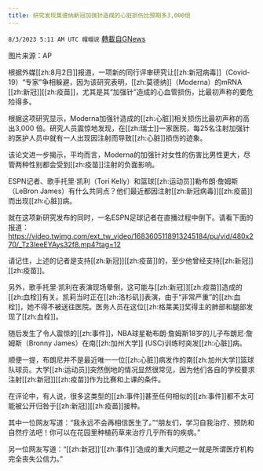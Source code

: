 ```yaml
---
title: 研究发现莫德纳新冠加强针造成的心脏损伤比预期多3,000倍
---
```

`8/3/2023 5:11 AM UTC 帽帽说` [轉載自GNews](https://gnews.org/articles/1515249)



图片来源：AP

根据外媒[[zh:8月2日]]报道，一项新的同行评审研究让[[zh:新冠病毒]]（Covid-19）“专家”争相躲避，因为该研究表明，[[zh:莫德纳]]（Moderna）的mRNA [[zh:新冠]][[zh:疫苗]]，尤其是其“加强针”造成的心血管损伤，比最初声称的要危险得多。

根据这项研究显示，Moderna加强针造成的[[zh:心脏]]相关损伤比最初声称的高出3,000 倍。研究人员震惊地发现，在[[zh:瑞士]]一家医院，每25名注射加强针的医护人员中就有一人出现因注射而导致[[zh:心脏]]损伤的迹象。

该论文进一步揭示，平均而言，Moderna的加强针对女性的伤害比男性更大，尽管两种性别都会受到[[zh:疫苗]]注射的负面影响。 

ESPN记者、歌手托里·凯利（Tori Kelly）和篮球[[zh:运动员]]勒布朗·詹姆斯（LeBron James）有什么共同点？他们最近都因注射[[zh:新冠病毒]][[zh:疫苗]]而出现[[zh:心脏]]病。

就在这项新研究发布的同时，一名ESPN足球记者在直播过程中倒下。请看下面的报道： 
https://video.twimg.com/ext_tw_video/1683605118913245184/pu/vid/480x270/_Tz3IeeEYAys32f8.mp4?tag=12



请记住，上述的记者是支持[[zh:新冠]][[zh:疫苗]]的，至少他曾经支持[[zh:新冠]][[zh:疫苗]]。

另外，歌手托里·凯利在表演现场晕倒，这可能与[[zh:新冠]][[zh:疫苗]]造成的[[zh:血栓]]有关。凯莉当时正在[[zh:洛杉矶]]表演，由于“非常严重”的[[zh:血栓]]，她不得不被送往医院。医务人员在这位[[zh:格莱美]]奖得主的肺部和腿部发现了[[zh:血栓]]。

随后发生了令人震惊的[[zh:事件]]，NBA球星勒布朗·詹姆斯18岁的儿子布朗尼·詹姆斯（Bronny James）在南[[zh:加州大学]] (USC)训练时突发[[zh:心脏]]病。

顺便一提，布朗尼并不是最近唯一一位[[zh:心脏]]病发作的南[[zh:加州大学]]篮球队球员。大学[[zh:运动员]]突然倒地的情况显然很常见，因为他们各自的学校要求注射[[zh:新冠]][[zh:疫苗]]作为比赛和上课的条件。

在评论中，有人说，很多这类型的[[zh:事件]]甚至任何相似的[[zh:事件]]都不太可能被公开归咎于[[zh:新冠]][[zh:疫苗]]接种。

其中一位网友写道：“我永远不会再相信医生了。”“朋友们，学习自我治疗、预防和自然疗法吧！你可以在花园里种植药草来治疗几乎所有的疾病。”

另一位网友写道：“[[zh:新冠]]‘[[zh:事件]]’造成的重大问题之一就是所谓医疗机构完全丧失公信力。”
